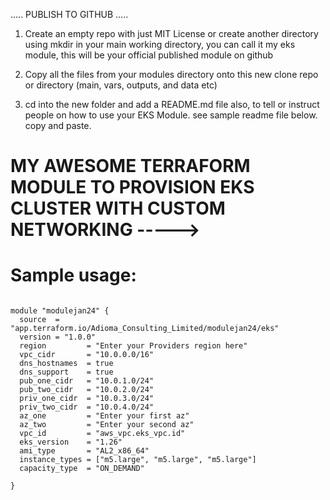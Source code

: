 ..... PUBLISH TO GITHUB .....

1. Create an empty repo with just MIT License or create another directory using mkdir in your main working directory, you can call it my eks module, this will be your official published module on github

2. Copy all the files from your modules directory onto this new clone repo or directory (main, vars, outputs, and data etc)

3. cd into the new folder and add a README.md file also, to tell or instruct people on how to use your EKS Module. see sample readme file below. copy and paste.


# MY AWESOME TERRAFORM MODULE TO PROVISION EKS CLUSTER WITH CUSTOM NETWORKING  ----->

# Sample usage:

~~~ 

module "modulejan24" {
  source  = "app.terraform.io/Adioma_Consulting_Limited/modulejan24/eks"
  version = "1.0.0"
  region         = "Enter your Providers region here"
  vpc_cidr       = "10.0.0.0/16"
  dns_hostnames  = true
  dns_support    = true
  pub_one_cidr   = "10.0.1.0/24"
  pub_two_cidr   = "10.0.2.0/24"
  priv_one_cidr  = "10.0.3.0/24"
  priv_two_cidr  = "10.0.4.0/24"
  az_one         = "Enter your first az"
  az_two         = "Enter your second az"
  vpc_id         = "aws_vpc.eks_vpc.id"
  eks_version    = "1.26"
  ami_type       = "AL2_x86_64"
  instance_types = ["m5.large", "m5.large", "m5.large"]
  capacity_type  = "ON_DEMAND"

}

~~~